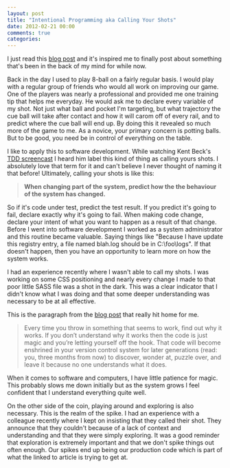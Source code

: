 ```yaml
---
layout: post
title: "Intentional Programming aka Calling Your Shots"
date: 2012-02-21 00:00
comments: true
categories: 
---
```

I just read this [blog post](http://playswithfire.com/blog/2012/02/19/you-are-not-ruthless-enough/) and it's inspired me to finally post
about something that's been in the back of my mind for while now.

Back in the day I used to play 8-ball on a fairly regular basis. I would play with a regular group of friends who would all work on
improving our game. One of the players was nearly a professional and provided me one training tip that helps me everyday. He would ask me
to declare every variable of my shot. Not just what ball and pocket I'm targeting, but what trajectory the cue ball will take after contact
and how it will carom off of every rail, and to predict where the cue ball will end up. By doing this it revealed so much more of the game
to me. As a novice, your primary concern is potting balls. But to be good, you need be in control of everything on the table.

I like to apply this to software development. While watching Kent Beck's [TDD screencast](http://pragprog.com/screencasts/v-kbtdd/test-driven-development)
I heard him label this kind of thing as calling yours shots. I absolutely love that term for it and can't believe I never thought of naming it that 
before! Ultimately, calling your shots is like this:

> **When changing part of the system, predict how the the behaviour of the system has changed.**

So if it's code under test, predict the test result. If you predict it's going to fail, declare exactly why it's going to fail. When making
code change, declare your intent of what you want to happen as a result of that change. Before I went into software development I worked as
a system administrator and this routine became valuable. Saying things like "Because I have update this registry entry, a file named blah.log
should be in C:\foo\logs". If that doesn't happen, then you have an opportunity to learn more on how the system works.

I had an experience recently where I wasn't able to call my shots. I was working on some CSS positioning and nearly every change I made to
that poor little SASS file was a shot in the dark. This was a clear indicator that I didn't know what I was doing and that some deeper
understanding was necessary to be at all effective.

This is the paragraph from the [blog post](http://playswithfire.com/blog/2012/02/19/you-are-not-ruthless-enough/) that really hit home
for me.

> Every time you throw in something that seems to work, find out why it works. If you don’t understand why it works then the code is 
> just magic and you’re letting yourself off the hook. That code will become enshrined in your version control system for later 
> generations (read: you, three months from now) to discover, wonder at, puzzle over, and leave it because no one understands what it does.

When it comes to software and computers, I have little patience for magic. This probably slows me down initially but as the system grows
I feel confident that I understand everything quite well.

On the other side of the coin, playing around and exploring is also necessary. This is the realm of the spike. I had an experience with a colleague
recently where I kept on insisting that they called their shot. They announce that they couldn't because of a lack of context and understanding
and that they were simply exploring. It was a good reminder that exploration is extremely important and that we don't spike things out
often enough. Our spikes end up being our production code which is part of what the linked to article is trying to get at.

